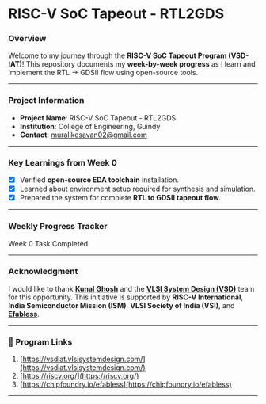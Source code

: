 # RISC-V SoC Tapeout - RTL2GDS&#x20;

### Overview

Welcome to my journey through the **RISC-V SoC Tapeout Program (VSD-IAT)**!
This repository documents my **week-by-week progress** as I learn and implement the RTL → GDSII flow using open-source tools.

---

### Project Information

- **Project Name**: RISC-V SoC Tapeout - RTL2GDS
- **Institution**: College of Engineering, Guindy
- **Contact**: [muralikesavan02@gmail.com](mailto:muralikesavan02@gmail.com)

---

### Key Learnings from Week 0

- [x] Verified **open-source EDA toolchain** installation.
- [x] Learned about environment setup required for synthesis and simulation.
- [x] Prepared the system for complete **RTL to GDSII tapeout flow**.

---

### Weekly Progress Tracker
Week 0 Task Completed

---

### Acknowledgment

I would like to thank **[Kunal Ghosh](https://github.com/kunalg123)** and the **[VLSI System Design (VSD)](https://vsdiat.vlsisystemdesign.com/)** team for this opportunity. This initiative is supported by **RISC-V International**, **India Semiconductor Mission (ISM)**, **VLSI Society of India (VSI)**, and **[Efabless](https://efabless.com/)**.     

---

### 🔗 Program Links

1. [https://vsdiat.vlsisystemdesign.com/](https://vsdiat.vlsisystemdesign.com/)
2. [https://riscv.org/](https://riscv.org/)
3. [https://chipfoundry.io/efabless](https://chipfoundry.io/efabless)

---
